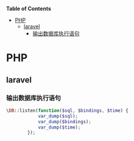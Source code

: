 <!-- markdown-toc start - Don't edit this section. Run M-x markdown-toc-refresh-toc -->
**Table of Contents**

- [PHP](#php)
    - [laravel](#laravel)
        - [输出数据库执行语句](#输出数据库执行语句)

<!-- markdown-toc end -->


# PHP

## laravel

### 输出数据库执行语句

``` php
\DB::listen(function($sql, $bindings, $time) {
            var_dump($sql);
            var_dump($bindings);
            var_dump($time);
        });
```
